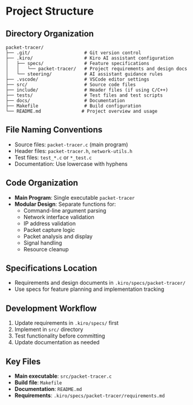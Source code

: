 # Project Structure

## Directory Organization

```
packet-tracer/
├── .git/                    # Git version control
├── .kiro/                   # Kiro AI assistant configuration
│   ├── specs/               # Feature specifications
│   │   └── packet-tracer/   # Project requirements and design docs
│   └── steering/            # AI assistant guidance rules
├── .vscode/                 # VSCode editor settings
├── src/                     # Source code files
├── include/                 # Header files (if using C/C++)
├── tests/                   # Test files and test scripts
├── docs/                    # Documentation
├── Makefile                 # Build configuration
└── README.md               # Project overview and usage
```

## File Naming Conventions
- Source files: `packet-tracer.c` (main program)
- Header files: `packet-tracer.h`, `network-utils.h`
- Test files: `test_*.c` or `*_test.c`
- Documentation: Use lowercase with hyphens

## Code Organization
- **Main Program**: Single executable `packet-tracer`
- **Modular Design**: Separate functions for:
  - Command-line argument parsing
  - Network interface validation
  - IP address validation
  - Packet capture logic
  - Packet analysis and display
  - Signal handling
  - Resource cleanup

## Specifications Location
- Requirements and design documents in `.kiro/specs/packet-tracer/`
- Use specs for feature planning and implementation tracking

## Development Workflow
1. Update requirements in `.kiro/specs/` first
2. Implement in `src/` directory
3. Test functionality before committing
4. Update documentation as needed

## Key Files
- **Main executable**: `src/packet-tracer.c`
- **Build file**: `Makefile`
- **Documentation**: `README.md`
- **Requirements**: `.kiro/specs/packet-tracer/requirements.md`